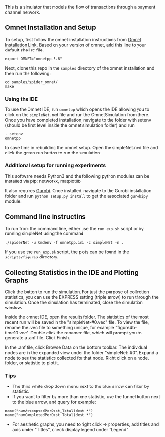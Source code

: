 This is a simulator that models the flow of transactions through a payment channel network. 

## Omnet Installation and Setup
To setup, first follow the omnet installation instructions from [Omnet Installation Link](https://omnetpp.org/doc/omnetpp/InstallGuide.pdf).
Based on your version of omnet, add this line to your default shell rc file.
```
export OMNET="omnetpp-5.6"
```

Next, clone this repo in the `samples` directory of the omnet installation and then run the following:
```
cd samples/spider_omnet/
make
```

### Using the IDE
To use the Omnet IDE, run `omnetpp` which opens the IDE allowing you to click on the `simpleNet.ned` file and run the OmnetSimulation from there.
Once you have completed installation, navigate to the folder with setenv (should be first level inside the omnet simulation folder) and run 
```
. setenv
omnetpp
```
to save time in rebuilding the omnet setup. 
Open the simpleNet.ned file and click the green run button to run the simulation.

### Additional setup for running experiments
This software needs Python3 and the following python modules can be installed via pip: networkx, matplotlib

It also requires [Gurobi](https://support.gurobi.com/hc/en-us). Once installed, navigate to the Gurobi installation 
folder and run `python setup.py install` to get the associated `gurobipy` module.

## Command line instructins
To run from the command line, either use the `run_exp.sh` script or by running simpleNet using the command
```
./spiderNet -u Cmdenv -f omnetpp.ini -c simpleNet -n .
```

If you use the `run_exp.sh` script, the plots can be found in the `scripts/figures` directory.

## Collecting Statistics in the IDE and Plotting Graphs
Click the button to run the simulation. For just the purpose of collection statistics, you can use the EXPRESS setting (triple arrow) to run through the simulation. Once the simulation has terminated, close the simulation window. 

Inside the omnet IDE, open the results folder. The statistics of the most recent run will be saved in the "simpleNet-#0.vec" file. To view the file, rename the .vec file to something unique, for example "figure4b-time10.vec". Double click the renamed file, which will prompt you to generate a .anf file. Click Finish.

In the .anf file, click Browse Data on the bottom toolbar. The individual nodes are in the expanded view under the folder "simpleNet: #0". Expand a node to see the statistics collected for that node. Right click on a node, folder, or statistic to plot it.

### Tips
- The third white drop down menu next to the blue arrow can filter by statistic.
- If you want to filter by more than one statistic, use the funnel button next to the blue arrow, and query for example:
```
name("numAttemptedPerDest_Total(dest *") name("numCompletedPerDest_Total(dest *")
``` 
- For aesthetic graphs, you need to right click -> properties, add titles and axis under "Titles", check display legend under "Legend"

